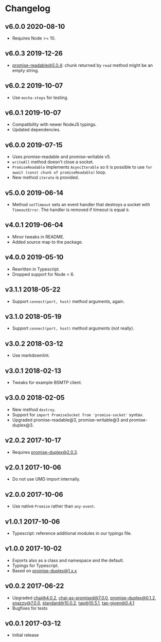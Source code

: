 # Changelog

## v6.0.0 2020-08-10

- Requires Node >= 10.

## v6.0.3 2019-12-26

- promise-readable@5.0.4: chunk returned by `read` method might be an empty
  string.

## v6.0.2 2019-10-07

- Use `mocha-steps` for testing.

## v6.0.1 2019-10-07

- Compatibility with newer NodeJS typings.
- Updated dependencies.

## v6.0.0 2019-07-15

- Uses promise-readable and promise-writable v5.
- `writeAll` method doesn't close a socket.
- `PromiseReadable` implements `AsyncIterable` so it is possible to use
  `for await (const chunk of promiseReadable)` loop.
- New method `iterate` is provided.

## v5.0.0 2019-06-14

- Method `setTimeout` sets an event handler that destroys a socket with
  `TimeoutError`. The handler is removed if timeout is equal `0`.

## v4.0.1 2019-06-04

- Minor tweaks in README.
- Added source map to the package.

## v4.0.0 2019-05-10

- Rewritten in Typescript.
- Dropped support for Node < 6.

## v3.1.1 2018-05-22

- Support `connect(port, host)` method arguments, again.

## v3.1.0 2018-05-19

- Support `connect(port, host)` method arguments (not really).

## v3.0.2 2018-03-12

- Use markdownlint.

## v3.0.1 2018-02-13

- Tweaks for example BSMTP client.

## v3.0.0 2018-02-05

- New method `destroy`.
- Support for `import PromiseSocket from 'promise-socket'` syntax.
- Upgraded promise-readable@3, promise-writable@3 and promise-duplex@3.

## v2.0.2 2017-10-17

- Requires promise-duplex@2.0.3.

## v2.0.1 2017-10-06

- Do not use UMD import internally.

## v2.0.0 2017-10-06

- Use native `Promise` rather than `any-event`.

## v1.0.1 2017-10-06

- Typescript: reference additional modules in our typings file.

## v1.0.0 2017-10-02

- Exports also as a class and namespace and the default.
- Typings for Typescript.
- Based on promise-duplex@1.x.x

## v0.0.2 2017-06-22

- Upgraded chai@4.0.2, chai-as-promised@7.0.0, promise-duplex@0.1.2,
  snazzy@7.0.0, standard@10.0.2, tap@10.5.1, tap-given@0.4.1
- Bugfixes for tests

## v0.0.1 2017-03-12

- Initial release
